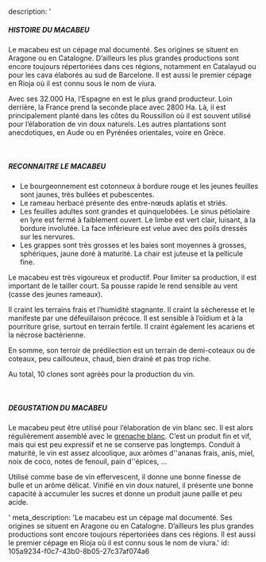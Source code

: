 description: '<h5><strong>HISTOIRE DU MACABEU</strong><br></h5><p>Le macabeu est un cépage mal documenté. Ses origines se situent en Aragone ou en Catalogne. D’ailleurs les plus grandes productions sont encore toujours répertoriées dans ces régions, notamment en Catalayud ou pour les cava élaborés au sud de Barcelone. Il est aussi le premier cépage en Rioja où il est connu sous le nom de viura. </p><p>Avec ses 32.000 Ha, l’Espagne en est le plus grand producteur. Loin derrière, la France prend la seconde place avec 2800 Ha. Là, il est principalement planté dans les côtes du Roussillon où il est souvent utilisé pour l’élaboration de vin doux naturels. Les autres plantations sont anecdotiques, en Aude ou en Pyrénées orientales, voire en Grèce.</p><p><br></p><h5><strong>RECONNAITRE LE MACABEU</strong></h5><ul><li>Le bourgeonnement est cotonneux à bordure rouge et les jeunes feuilles sont jaunes, très bullées et pubescentes.</li><li>Le rameau herbacé présente des entre-nœuds aplatis et striés.</li><li>Les feuilles adultes sont grandes et quinquelobées. Le sinus pétiolaire en lyre est fermé à faiblement ouvert. Le limbe est vert clair, luisant, à la bordure involutée. La face inférieure est velue avec des poils dressés sur les nervures.</li><li>Les grappes sont très grosses et les baies sont moyennes à grosses, sphériques, jaune doré à maturité. La chair est juteuse et la pellicule fine.</li></ul><p>Le macabeu est très vigoureux et productif. Pour limiter sa production, il est important de le tailler court. Sa pousse rapide le rend sensible au vent (casse des jeunes rameaux). </p><p>Il craint les terrains frais et l’humidité stagnante. Il craint la sécheresse et le manifeste par une défeuillaison précoce. Il est sensible à l’oïdium et à la pourriture grise, surtout en terrain fertile. Il craint également les acariens et la nécrose bactérienne.</p><p>En somme, son terroir de prédilection est un terrain de demi-coteaux ou de coteaux, peu caillouteux, chaud, bien drainé et pas trop riche.</p><p>Au total, 10 clones sont agréés pour la production du vin.</p><p><br></p><h5><strong>DEGUSTATION DU MACABEU</strong></h5><p>Le macabeu peut être utilisé pour l’élaboration de vin blanc sec. Il est alors régulièrement assemblé avec le <a href="/fr/grape/grenache-blanc">grenache blanc</a>. C’est un produit fin et vif, mais qui est peu expressif et ne se conserve pas longtemps. Conduit à maturité, le vin est assez alcoolique, aux arômes d''ananas frais, anis, miel, noix de coco, notes de fenouil, pain d''épices, ... </p><p>Utilisé comme base de vin effervescent, il donne une bonne finesse de bulle et un arôme délicat. Vinifié en vin doux naturel, il présente une bonne capacité à accumuler les sucres et donne un produit jaune paille et peu acide.</p>'
meta_description: 'Le macabeu est un cépage mal documenté. Ses origines se situent en Aragone ou en Catalogne. D’ailleurs les plus grandes productions sont encore toujours répertoriées dans ces régions. Il est aussi le premier cépage en Rioja où il est connu sous le nom de viura.'
id: 105a9234-f0c7-43b0-8b05-27c37af074a6
